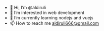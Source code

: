 - 👋 Hi, I’m @aldiruli
- 👀 I’m interested in web development
- 🌱 I’m currently learning nodejs and vuejs
- 📫 How to reach me aldiruli666@gmail.com

<!---
aldiruli/aldiruli is a ✨ special ✨ repository because its `README.md` (this file) appears on your GitHub profile.
You can click the Preview link to take a look at your changes.
--->
